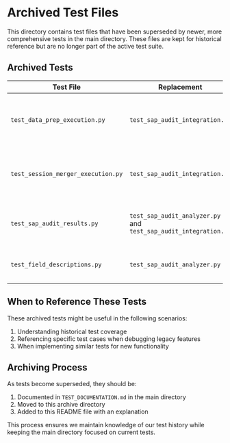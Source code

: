 # Archived Test Files

This directory contains test files that have been superseded by newer, more comprehensive tests in the main directory. These files are kept for historical reference but are no longer part of the active test suite.

## Archived Tests

| Test File | Replacement | Reason |
|-----------|-------------|--------|
| `test_data_prep_execution.py` | `test_sap_audit_integration.py` | The integration test now covers data preparation execution in context of the whole pipeline. |
| `test_session_merger_execution.py` | `test_sap_audit_integration.py` | The integration test now covers session merger execution in context of the whole pipeline. |
| `test_sap_audit_results.py` | `test_sap_audit_analyzer.py` and `test_sap_audit_integration.py` | The new analyzer tests validate results more comprehensively. |
| `test_field_descriptions.py` | `test_sap_audit_analyzer.py` | The analyzer test module now handles field descriptions. |

## When to Reference These Tests

These archived tests might be useful in the following scenarios:

1. Understanding historical test coverage
2. Referencing specific test cases when debugging legacy features
3. When implementing similar tests for new functionality

## Archiving Process

As tests become superseded, they should be:

1. Documented in `TEST_DOCUMENTATION.md` in the main directory
2. Moved to this archive directory
3. Added to this README file with an explanation

This process ensures we maintain knowledge of our test history while keeping the main directory focused on current tests.
